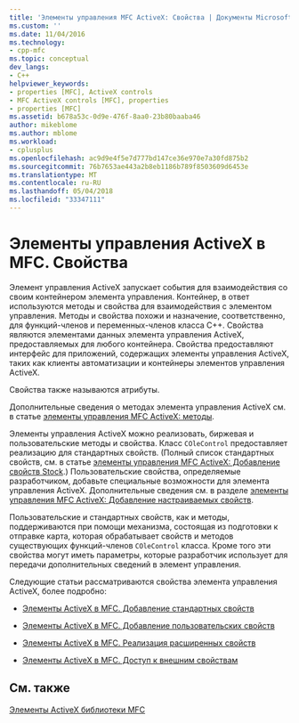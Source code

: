 ```yaml
---
title: 'Элементы управления MFC ActiveX: Свойства | Документы Microsoft'
ms.custom: ''
ms.date: 11/04/2016
ms.technology:
- cpp-mfc
ms.topic: conceptual
dev_langs:
- C++
helpviewer_keywords:
- properties [MFC], ActiveX controls
- MFC ActiveX controls [MFC], properties
- properties [MFC]
ms.assetid: b678a53c-0d9e-476f-8aa0-23b80baaba46
author: mikeblome
ms.author: mblome
ms.workload:
- cplusplus
ms.openlocfilehash: ac9d9e4f5e7d777bd147ce36e970e7a30fd875b2
ms.sourcegitcommit: 76b7653ae443a2b8eb1186b789f8503609d6453e
ms.translationtype: MT
ms.contentlocale: ru-RU
ms.lasthandoff: 05/04/2018
ms.locfileid: "33347111"
---
```

# <a name="mfc-activex-controls-properties"></a>Элементы управления ActiveX в MFC. Свойства
Элемент управления ActiveX запускает события для взаимодействия со своим контейнером элемента управления. Контейнер, в ответ используются методы и свойства для взаимодействия с элементом управления. Методы и свойства похожи и назначение, соответственно, для функций-членов и переменных-членов класса C++. Свойства являются элементами данных элемента управления ActiveX, предоставляемых для любого контейнера. Свойства предоставляют интерфейс для приложений, содержащих элементы управления ActiveX, таких как клиенты автоматизации и контейнеры элементов управления ActiveX.  
  
 Свойства также называются атрибуты.  
  
 Дополнительные сведения о методах элемента управления ActiveX см. в статье [элементы управления MFC ActiveX: методы](../mfc/mfc-activex-controls-methods.md).  
  
 Элементы управления ActiveX можно реализовать, биржевая и пользовательские методы и свойства. Класс `COleControl` предоставляет реализацию для стандартных свойств. (Полный список стандартных свойств, см. в статье [элементы управления MFC ActiveX: Добавление свойств Stock](../mfc/mfc-activex-controls-adding-stock-properties.md).) Пользовательские свойства, определяемые разработчиком, добавьте специальные возможности для элемента управления ActiveX. Дополнительные сведения см. в разделе [элементы управления MFC ActiveX: Добавление настраиваемых свойств](../mfc/mfc-activex-controls-adding-custom-properties.md).  
  
 Пользовательские и стандартных свойств, как и методы, поддерживаются при помощи механизма, состоящая из подготовки к отправке карта, которая обрабатывает свойств и методов существующих функций-членов `COleControl` класса. Кроме того эти свойства могут иметь параметры, которые разработчик использует для передачи дополнительных сведений в элемент управления.  
  
 Следующие статьи рассматриваются свойства элемента управления ActiveX, более подробно:  
  
-   [Элементы ActiveX в MFC. Добавление стандартных свойств](../mfc/mfc-activex-controls-adding-stock-properties.md)  
  
-   [Элементы ActiveX в MFC. Добавление пользовательских свойств](../mfc/mfc-activex-controls-adding-custom-properties.md)  
  
-   [Элементы ActiveX в MFC. Реализация расширенных свойств](../mfc/mfc-activex-controls-advanced-property-implementation.md)  
  
-   [Элементы ActiveX в MFC. Доступ к внешним свойствам](../mfc/mfc-activex-controls-accessing-ambient-properties.md)  
  
## <a name="see-also"></a>См. также  
 [Элементы ActiveX библиотеки MFC](../mfc/mfc-activex-controls.md)

